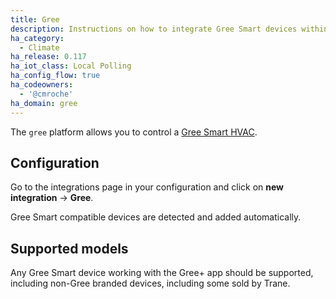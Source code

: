 ```yaml
---
title: Gree
description: Instructions on how to integrate Gree Smart devices within Home Assistant.
ha_category:
  - Climate
ha_release: 0.117
ha_iot_class: Local Polling
ha_config_flow: true
ha_codeowners:
  - '@cmroche'
ha_domain: gree
---
```


The `gree` platform allows you to control a [Gree Smart HVAC](http://global.gree.com/).
 
## Configuration

Go to the integrations page in your configuration and click on **new integration** -> **Gree**.

Gree Smart compatible devices are detected and added automatically.

## Supported models

Any Gree Smart device working with the Gree+ app should be supported, including non-Gree branded devices, including some sold by Trane.
